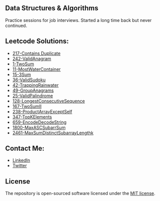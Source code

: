 ## Data Structures & Algorithms
Practice sessions for job interviews. Started a long time back but never continued. 

## Leetcode Solutions:

- [217-Contains Duplicate](leetcode/217-ContainsDuplicate.py)
- [242-ValidAnagram](leetcode/242-ValidAnagram.py)
- [1-TwoSum](leetcode/1-TwoSum.py)
- [11-MostWaterContainer](leetcode/11-MostWaterContainer.py)
- [15-3Sum](leetcode/15-3Sum.py)
- [36-ValidSudoku](leetcode/36-ValidSudoku.py)
- [42-TrappingRainwater](leetcode/42-TrappingRainwater.py)
- [49-GroupAnagrams](leetcode/49-GroupAnagrams.py)
- [25-ValidPalindrome](leetcode/125-ValidPalindrome.py)
- [128-LongestConsecutiveSequence](leetcode/128-LongestConsecutiveSequence.py)
- [167-TwoSumII](leetcode/167-TwoSumII.py)
- [238-ProductArrayExceptSelf](leetcode/238-ProductArrayExceptSelf.py)
- [347-TopKElements](leetcode/347-TopKElements.py)
- [659-EncodeDecodeString](leetcode/659-EncodeDecodeString.py)
- [1800-MaxASCSubarrSum](leetcode/1800-MaxASCSubarrSum.py)
- [2461-MaxSumDistinctSubarrayLengthk](leetcode/2461-MaxSumDistinctSubarrayLengthk.py)


## Contact Me:

- [LinkedIn](https://www.linkedin.com/in/ashfaqhahmed/)
- [Twitter](https://twitter.com/ashfaq8495)

## License

The repository is open-sourced software licensed under the [MIT license](https://opensource.org/licenses/MIT).